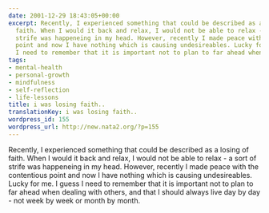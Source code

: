 ```yaml
---
date: 2001-12-29 18:43:05+00:00
excerpt: Recently, I experienced something that could be described as a losing of
  faith. When I would it back and relax, I would not be able to relax - a sort of
  strife was happeneing in my head. However, recently I made peace with the contentious
  point and now I have nothing which is causing undesireables. Lucky for me. I guess
  I need to remember that it is important not to plan to far ahead when dealing...
tags:
- mental-health
- personal-growth
- mindfulness
- self-reflection
- life-lessons
title: i was losing faith..
translationKey: i was losing faith..
wordpress_id: 155
wordpress_url: http://new.nata2.org/?p=155
---
```


Recently, I experienced something that could be described as a losing of faith. When I would it back and relax, I would not be able to relax - a sort of strife was happeneing in my head. However, recently I made peace with the contentious point and now I have nothing which is causing undesireables. Lucky for me. I guess I need to remember that it is important not to plan to far ahead when dealing with others, and that I should always live day by day - not week by week or month by month.